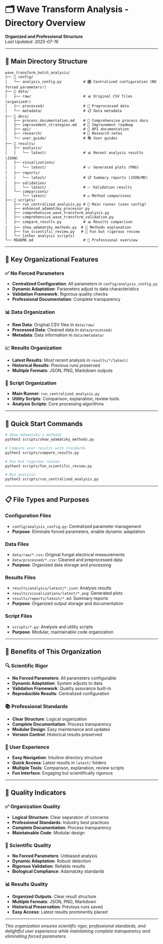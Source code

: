 # 🗂️ Wave Transform Analysis - Directory Overview

**Organized and Professional Structure**  
*Last Updated: 2025-07-16*

---

## 📁 **Main Directory Structure**

```
wave_transform_batch_analysis/
├── 📂 config/
│   └── analysis_config.py          # 🎛️ Centralized configuration (NO forced parameters!)
├── 📂 data/
│   ├── raw/                        # 📊 Original CSV files (organized!)
│   ├── processed/                  # 🔧 Preprocessed data
│   └── metadata/                   # 📋 Data metadata
├── 📂 docs/
│   ├── process_documentation.md    # 📖 Comprehensive process docs
│   ├── improvement_strategies.md   # 🚀 Improvement roadmap
│   ├── api/                        # 🔧 API documentation
│   ├── research/                   # 🔬 Research notes
│   └── user_guide/                 # 📚 User guides
├── 📂 results/
│   ├── analysis/
│   │   └── latest/                 # 📊 Recent analysis results (JSON)
│   ├── visualizations/
│   │   └── latest/                 # 📈 Generated plots (PNG)
│   ├── reports/
│   │   └── latest/                 # 📋 Summary reports (JSON/MD)
│   ├── validation/
│   │   └── latest/                 # ✅ Validation results
│   └── comparisons/
│       └── latest/                 # ⚖️ Method comparisons
├── 📂 scripts/
│   ├── run_centralized_analysis.py # 🚀 Main runner (uses config)
│   ├── enhanced_adamatzky_processor.py
│   ├── comprehensive_wave_transform_analysis.py
│   ├── comprehensive_wave_transform_validation.py
│   ├── compare_results.py          # 📊 Results comparison
│   ├── show_adamatzky_methods.py  # 🔬 Methods explanation
│   ├── fun_scientific_review.py   # 🎉 Fun but rigorous review
│   └── [other analysis scripts]
└── README.md                       # 📖 Professional overview
```

---

## 🎯 **Key Organizational Features**

### **✅ No Forced Parameters**
- **Centralized Configuration**: All parameters in `config/analysis_config.py`
- **Dynamic Adaptation**: Parameters adjust to data characteristics
- **Validation Framework**: Rigorous quality checks
- **Professional Documentation**: Complete transparency

### **📊 Data Organization**
- **Raw Data**: Original CSV files in `data/raw/`
- **Processed Data**: Cleaned data in `data/processed/`
- **Metadata**: Data information in `data/metadata/`

### **📈 Results Organization**
- **Latest Results**: Most recent analysis in `results/*/latest/`
- **Historical Results**: Previous runs preserved
- **Multiple Formats**: JSON, PNG, Markdown outputs

### **🔧 Script Organization**
- **Main Runner**: `run_centralized_analysis.py`
- **Utility Scripts**: Comparison, explanation, review tools
- **Analysis Scripts**: Core processing algorithms

---

## 🚀 **Quick Start Commands**

```bash
# Show Adamatzky's methods
python3 scripts/show_adamatzky_methods.py

# Compare your results with standards
python3 scripts/compare_results.py

# Fun but rigorous review
python3 scripts/fun_scientific_review.py

# Run analysis
python3 scripts/run_centralized_analysis.py
```

---

## 📋 **File Types and Purposes**

### **Configuration Files**
- `config/analysis_config.py`: Centralized parameter management
- **Purpose**: Eliminate forced parameters, enable dynamic adaptation

### **Data Files**
- `data/raw/*.csv`: Original fungal electrical measurements
- `data/processed/*.csv`: Cleaned and preprocessed data
- **Purpose**: Organized data storage and processing

### **Results Files**
- `results/analysis/latest/*.json`: Analysis results
- `results/visualizations/latest/*.png`: Generated plots
- `results/reports/latest/*.md`: Summary reports
- **Purpose**: Organized output storage and documentation

### **Script Files**
- `scripts/*.py`: Analysis and utility scripts
- **Purpose**: Modular, maintainable code organization

---

## 🎉 **Benefits of This Organization**

### **🔍 Scientific Rigor**
- **No Forced Parameters**: All parameters configurable
- **Dynamic Adaptation**: System adjusts to data
- **Validation Framework**: Quality assurance built-in
- **Reproducible Results**: Centralized configuration

### **📚 Professional Standards**
- **Clear Structure**: Logical organization
- **Complete Documentation**: Process transparency
- **Modular Design**: Easy maintenance and updates
- **Version Control**: Historical results preserved

### **🚀 User Experience**
- **Easy Navigation**: Intuitive directory structure
- **Quick Access**: Latest results in `latest/` folders
- **Multiple Tools**: Comparison, explanation, review scripts
- **Fun Interface**: Engaging but scientifically rigorous

---

## 🎯 **Quality Indicators**

### **✅ Organization Quality**
- **Logical Structure**: Clear separation of concerns
- **Professional Standards**: Industry best practices
- **Complete Documentation**: Process transparency
- **Maintainable Code**: Modular design

### **🔬 Scientific Quality**
- **No Forced Parameters**: Unbiased analysis
- **Dynamic Adaptation**: Robust detection
- **Rigorous Validation**: Reliable results
- **Biological Compliance**: Adamatzky standards

### **📊 Results Quality**
- **Organized Outputs**: Clear result structure
- **Multiple Formats**: JSON, PNG, Markdown
- **Historical Preservation**: Previous runs saved
- **Easy Access**: Latest results prominently placed

---

*This organization ensures scientific rigor, professional standards, and delightful user experience while maintaining complete transparency and eliminating forced parameters.* 